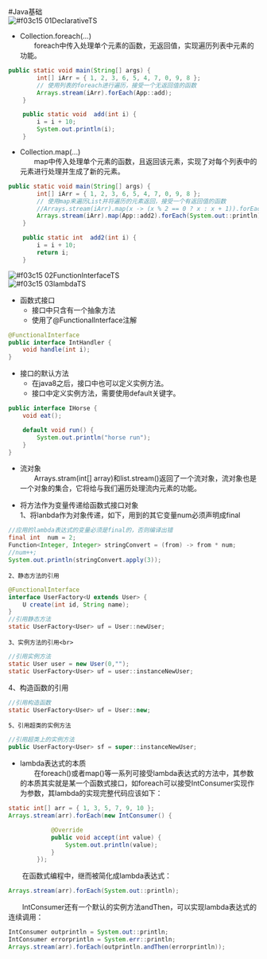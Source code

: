 #Java基础<br>
![#f03c15](https://placehold.it/15/f03c15/000000?text=+) 01DeclarativeTS<br>
* Collection.foreach(...)<br>
　　foreach中传入处理单个元素的函数，无返回值，实现遍历列表中元素的功能。
```java
public static void main(String[] args) {
		int[] iArr = { 1, 2, 3, 6, 5, 4, 7, 0, 9, 8 };
		// 使用列表的foreach进行遍历，接受一个无返回值的函数
		Arrays.stream(iArr).forEach(App::add);
	}

	public static void  add(int i) {
		i = i + 10;
		System.out.println(i);
	}
```

* Collection.map(...)<br>
　　map中传入处理单个元素的函数，且返回该元素，实现了对每个列表中的元素进行处理并生成了新的元素。
  
```java
public static void main(String[] args) {
		int[] iArr = { 1, 2, 3, 6, 5, 4, 7, 0, 9, 8 };
		// 使用map来遍历List并将遍历的元素返回，接受一个有返回值的函数
		//Arrays.stream(iArr).map(x -> (x % 2 == 0 ? x : x + 1)).forEach(System.out::println);
		Arrays.stream(iArr).map(App::add2).forEach(System.out::println);
	}

	public static int  add2(int i) {
		i = i + 10;
		return i;
	}
```
![#f03c15](https://placehold.it/15/f03c15/000000?text=+) 02FunctionInterfaceTS<br>
![#f03c15](https://placehold.it/15/f03c15/000000?text=+) 03lambdaTS<br>
* 函数式接口
    * 接口中只含有一个抽象方法
    * 使用了@FunctionalInterface注解
```java
@FunctionalInterface
public interface IntHandler {
	void handle(int i);
}

```

* 接口的默认方法
    * 在java8之后，接口中也可以定义实例方法。
    * 接口中定义实例方法，需要使用default关键字。
```java
public interface IHorse {
	void eat();

    default void run() {
		System.out.println("horse run");
	}
}

```
* 流对象<br>
　　Arrays.stram(int[] array)和list.stream()返回了一个流对象，流对象也是一个对象的集合，它将给与我们遍历处理流内元素的功能。

* 将方法作为变量传递给函数式接口对象<br>
    1、将lanbda作为对象传递，如下，用到的其它变量num必须声明成final<br>
```java
//应用的lambda表达式的变量必须是final的，否则编译出错
final int  num = 2;
Function<Integer, Integer> stringConvert = (from) -> from * num;
//num++;
System.out.println(stringConvert.apply(3));
```

    2、静态方法的引用
    
```java
@FunctionalInterface
interface UserFactory<U extends User> {
    U create(int id, String name);
}
//引用静态方法
static UserFactory<User> uf = User::newUser;
```
    3、实例方法的引用<br>
```java
//引用实例方法
static User user = new User(0,"");
static UserFactory<User> uf = user::instanceNewUser;
```
   
   4、构造函数的引用
```java
//引用构造函数
static UserFactory<User> uf = User::new;
```
    5、引用超类的实例方法
```java
//引用超类上的实例方法
public UserFactory<User> sf = super::instanceNewUser;
```

* lambda表达式的本质<br>
　　在foreach()或者map()等一系列可接受lambda表达式的方法中，其参数的本质其实就是某一个函数式接口，如foreach可以接受IntConsumer实现作为参数，其lambda的实现完整代码应该如下：
```java
static int[] arr = { 1, 3, 5, 7, 9, 10 };
Arrays.stream(arr).forEach(new IntConsumer() {

			@Override
			public void accept(int value) {
				System.out.println(value);
			}
		});

```
　　在函数式编程中，继而被简化成lambda表达式：
```java
Arrays.stream(arr).forEach(System.out::println);
```
　　IntConsumer还有一个默认的实例方法andThen，可以实现lambda表达式的连续调用：
```java
IntConsumer outprintln = System.out::println;
IntConsumer errorprintln = System.err::println;	
Arrays.stream(arr).forEach(outprintln.andThen(errorprintln));
```

   
   
